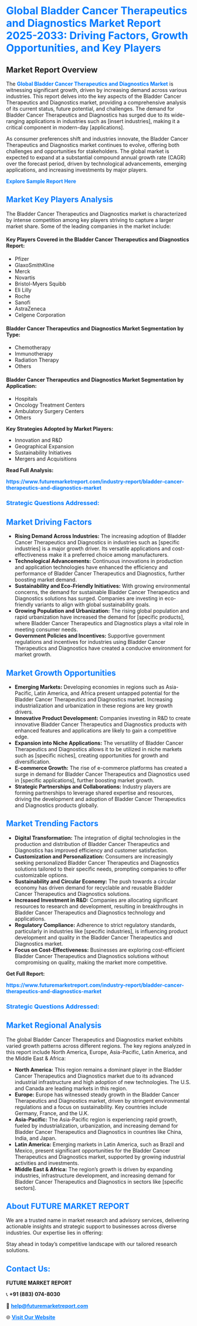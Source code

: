 <h1 style="color: #007BFF;">Global Bladder Cancer Therapeutics and Diagnostics Market Report 2025-2033: Driving Factors, Growth Opportunities, and Key Players</h1>

<section id="overview">
<h2>Market Report Overview</h2>
<p>The <a href="https://www.futuremarketreport.com/industry-report/bladder-cancer-therapeutics-and-diagnostics-market" style="color: #007BFF; text-decoration: none;"><strong>Global Bladder Cancer Therapeutics and Diagnostics Market</strong></a> is witnessing significant growth, driven by increasing demand across various industries. This report delves into the key aspects of the Bladder Cancer Therapeutics and Diagnostics market, providing a comprehensive analysis of its current status, future potential, and challenges. The demand for Bladder Cancer Therapeutics and Diagnostics has surged due to its wide-ranging applications in industries such as [insert industries], making it a critical component in modern-day [applications].</p>
<p>As consumer preferences shift and industries innovate, the Bladder Cancer Therapeutics and Diagnostics market continues to evolve, offering both challenges and opportunities for stakeholders. The global market is expected to expand at a substantial compound annual growth rate (CAGR) over the forecast period, driven by technological advancements, emerging applications, and increasing investments by major players.</p>
</section>

<section id="overview">
<p><a href="https://www.futuremarketreport.com/request-sample/reportId=99544" style="color: #007BFF; text-decoration: none;"><strong>Explore Sample Report Here</strong></a></p>
</section>

<section id="key-players">
<h2 style="color: #007BFF;">Market Key Players Analysis</h2>
<p>The Bladder Cancer Therapeutics and Diagnostics market is characterized by intense competition among key players striving to capture a larger market share. Some of the leading companies in the market include:</p>
<h4>Key Players Covered in the Bladder Cancer Therapeutics and Diagnostics Report:</h4>
<ul><li>Pfizer</li><li>GlaxoSmithKline</li><li>Merck</li><li>Novartis</li><li>Bristol-Myers Squibb</li><li>Eli Lilly</li><li>Roche</li><li>Sanofi</li><li>AstraZeneca</li><li>Celgene Corporation</li></ul>
<h4>Bladder Cancer Therapeutics and Diagnostics Market Segmentation by Type:</h4>
<ul><li>Chemotherapy</li><li>Immunotherapy</li><li>Radiation Therapy</li><li>Others</li></ul>

<h4>Bladder Cancer Therapeutics and Diagnostics Market Segmentation by Application:</h4>
<ul><li>Hospitals</li><li>Oncology Treatment Centers</li><li>Ambulatory Surgery Centers</li><li>Others</li></ul>
<p><strong>Key Strategies Adopted by Market Players:</strong></p>
<ul>
<li>Innovation and R&D</li>
<li>Geographical Expansion</li>
<li>Sustainability Initiatives</li>
<li>Mergers and Acquisitions</li>
</ul>
</section>

<section>
<p><strong>Read Full Analysis: </strong></p><a href="https://www.futuremarketreport.com/industry-report/bladder-cancer-therapeutics-and-diagnostics-market" style="color: #007BFF; text-decoration: none;"><strong>https://www.futuremarketreport.com/industry-report/bladder-cancer-therapeutics-and-diagnostics-market</strong></a>
<h3 style="color: #007BFF;">Strategic Questions Addressed:</h3>
</section>

<section id="driving-factors">
<h2 style="color: #007BFF;">Market Driving Factors</h2>
<ul>
<li><strong>Rising Demand Across Industries:</strong> The increasing adoption of Bladder Cancer Therapeutics and Diagnostics in industries such as [specific industries] is a major growth driver. Its versatile applications and cost-effectiveness make it a preferred choice among manufacturers.</li>
<li><strong>Technological Advancements:</strong> Continuous innovations in production and application technologies have enhanced the efficiency and performance of Bladder Cancer Therapeutics and Diagnostics, further boosting market demand.</li>
<li><strong>Sustainability and Eco-Friendly Initiatives:</strong> With growing environmental concerns, the demand for sustainable Bladder Cancer Therapeutics and Diagnostics solutions has surged. Companies are investing in eco-friendly variants to align with global sustainability goals.</li>
<li><strong>Growing Population and Urbanization:</strong> The rising global population and rapid urbanization have increased the demand for [specific products], where Bladder Cancer Therapeutics and Diagnostics plays a vital role in meeting consumer needs.</li>
<li><strong>Government Policies and Incentives:</strong> Supportive government regulations and incentives for industries using Bladder Cancer Therapeutics and Diagnostics have created a conducive environment for market growth.</li>
</ul>
</section>

<section id="growth-opportunities">
<h2 style="color: #007BFF;">Market Growth Opportunities</h2>
<ul>
<li><strong>Emerging Markets:</strong> Developing economies in regions such as Asia-Pacific, Latin America, and Africa present untapped potential for the Bladder Cancer Therapeutics and Diagnostics market. Increasing industrialization and urbanization in these regions are key growth drivers.</li>
<li><strong>Innovative Product Development:</strong> Companies investing in R&D to create innovative Bladder Cancer Therapeutics and Diagnostics products with enhanced features and applications are likely to gain a competitive edge.</li>
<li><strong>Expansion into Niche Applications:</strong> The versatility of Bladder Cancer Therapeutics and Diagnostics allows it to be utilized in niche markets such as [specific niches], creating opportunities for growth and diversification.</li>
<li><strong>E-commerce Growth:</strong> The rise of e-commerce platforms has created a surge in demand for Bladder Cancer Therapeutics and Diagnostics used in [specific applications], further boosting market growth.</li>
<li><strong>Strategic Partnerships and Collaborations:</strong> Industry players are forming partnerships to leverage shared expertise and resources, driving the development and adoption of Bladder Cancer Therapeutics and Diagnostics products globally.</li>
</ul>
</section>

<section id="trending-factors">
<h2 style="color: #007BFF;">Market Trending Factors</h2>
<ul>
<li><strong>Digital Transformation:</strong> The integration of digital technologies in the production and distribution of Bladder Cancer Therapeutics and Diagnostics has improved efficiency and customer satisfaction.</li>
<li><strong>Customization and Personalization:</strong> Consumers are increasingly seeking personalized Bladder Cancer Therapeutics and Diagnostics solutions tailored to their specific needs, prompting companies to offer customizable options.</li>
<li><strong>Sustainability and Circular Economy:</strong> The push towards a circular economy has driven demand for recyclable and reusable Bladder Cancer Therapeutics and Diagnostics solutions.</li>
<li><strong>Increased Investment in R&D:</strong> Companies are allocating significant resources to research and development, resulting in breakthroughs in Bladder Cancer Therapeutics and Diagnostics technology and applications.</li>
<li><strong>Regulatory Compliance:</strong> Adherence to strict regulatory standards, particularly in industries like [specific industries], is influencing product development and quality in the Bladder Cancer Therapeutics and Diagnostics market.</li>
<li><strong>Focus on Cost-Effectiveness:</strong> Businesses are exploring cost-efficient Bladder Cancer Therapeutics and Diagnostics solutions without compromising on quality, making the market more competitive.</li>
</ul>
</section>

<section>
<p><strong>Get Full Report: </strong></p><a href="https://www.futuremarketreport.com/industry-report/bladder-cancer-therapeutics-and-diagnostics-market" style="color: #007BFF; text-decoration: none;"><strong>https://www.futuremarketreport.com/industry-report/bladder-cancer-therapeutics-and-diagnostics-market</strong></a>
<h3 style="color: #007BFF;">Strategic Questions Addressed:</h3>
</section>


<section id="regional-analysis">
<h2 style="color: #007BFF;">Market Regional Analysis</h2>
<p>The global Bladder Cancer Therapeutics and Diagnostics market exhibits varied growth patterns across different regions. The key regions analyzed in this report include North America, Europe, Asia-Pacific, Latin America, and the Middle East & Africa:</p>
<ul>
<li><strong>North America:</strong> This region remains a dominant player in the Bladder Cancer Therapeutics and Diagnostics market due to its advanced industrial infrastructure and high adoption of new technologies. The U.S. and Canada are leading markets in this region.</li>
<li><strong>Europe:</strong> Europe has witnessed steady growth in the Bladder Cancer Therapeutics and Diagnostics market, driven by stringent environmental regulations and a focus on sustainability. Key countries include Germany, France, and the U.K.</li>
<li><strong>Asia-Pacific:</strong> The Asia-Pacific region is experiencing rapid growth, fueled by industrialization, urbanization, and increasing demand for Bladder Cancer Therapeutics and Diagnostics in countries like China, India, and Japan.</li>
<li><strong>Latin America:</strong> Emerging markets in Latin America, such as Brazil and Mexico, present significant opportunities for the Bladder Cancer Therapeutics and Diagnostics market, supported by growing industrial activities and investments.</li>
<li><strong>Middle East & Africa:</strong> The region’s growth is driven by expanding industries, infrastructure development, and increasing demand for Bladder Cancer Therapeutics and Diagnostics in sectors like [specific sectors].</li>
</ul>
</section>

<footer>
<h2 style="color: #007BFF;">About FUTURE MARKET REPORT</h2>
<p>We are a trusted name in market research and advisory services, delivering actionable insights and strategic support to businesses across diverse industries. Our expertise lies in offering:</p>

<p>Stay ahead in today’s competitive landscape with our tailored research solutions.</p>

<h2 style="color: #007BFF;">Contact Us:</h2>
<p><strong>FUTURE MARKET REPORT</strong></p>
<p>📞 <strong>+91 (883) 074-8030</strong></p>
<p>📧 <strong><a href="mailto:help@futuremarketreport.com" style="color: #007BFF;">help@futuremarketreport.com</a></strong></p>
<p>🌐 <strong><a href="https://www.futuremarketreport.com/" style="color: #007BFF;">Visit Our Website</a></strong></p>
</footer>